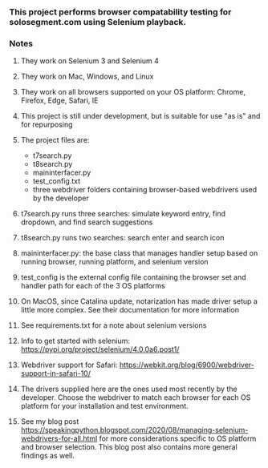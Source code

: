 
### This project performs browser compatability testing for solosegment.com using Selenium playback.  
### Notes
 
1. They work on Selenium 3 and Selenium 4 
2. They work on Mac, Windows, and Linux
3. They work on all browsers supported on your OS platform: Chrome, Firefox, Edge, Safari, IE
4. This project is still under development, but is suitable for use "as is" and for repurposing
5. The project files are:

	- t7search.py
	- t8search.py 
    - maininterfacer.py
    - test_config.txt
    - three webdriver folders containing browser-based webdrivers used by the developer

6. t7search.py runs three searches: simulate keyword entry, find dropdown, and find search suggestions
7. t8search.py runs two searches: search enter and search icon
8. maininterfacer.py: the base class that manages handler setup based on running browser, running platform, and selenium version
9. test_config is the external config file containing the browser set and handler path for each of the 3 OS platforms
10. On MacOS, since Catalina update, notarization has made driver setup a little more complex. See their documentation for more information
11. See requirements.txt for a note about selenium versions
12. Info to get started with selenium: https://pypi.org/project/selenium/4.0.0a6.post1/
13. Webdriver support for Safari: https://webkit.org/blog/6900/webdriver-support-in-safari-10/ 
14. The drivers supplied here are the ones used most recently by the developer. Choose the webdriver to match each browser for each OS platform for your installation and test environment.
15. See my blog post https://speakingpython.blogspot.com/2020/08/managing-selenium-webdrivers-for-all.html for more considerations specific to OS platform and browser selection. This blog post also contains more general findings as well.